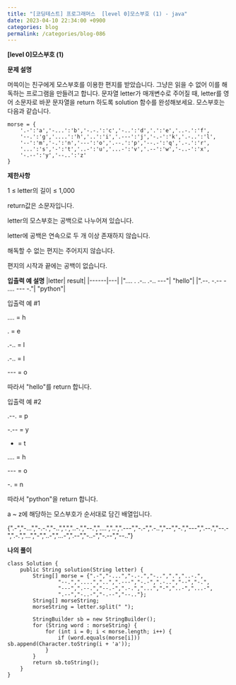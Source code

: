 ```yaml
---
title: "[코딩테스트] 프로그래머스  [level 0]모스부호 (1) - java"
date: 2023-04-10 22:34:00 +0900
categories: blog
permalink: /categories/blog-086
---
```



**[level 0]모스부호 (1)**



**문제 설명**

머쓱이는 친구에게 모스부호를 이용한 편지를 받았습니다. 그냥은 읽을 수 없어 이를 해독하는 프로그램을 만들려고 합니다. 문자열 letter가 매개변수로 주어질 때, letter를 영어 소문자로 바꾼 문자열을 return 하도록 solution 함수를 완성해보세요.
모스부호는 다음과 같습니다.

```
morse = { 
    '.-':'a','-...':'b','-.-.':'c','-..':'d','.':'e','..-.':'f',
    '--.':'g','....':'h','..':'i','.---':'j','-.-':'k','.-..':'l',
    '--':'m','-.':'n','---':'o','.--.':'p','--.-':'q','.-.':'r',
    '...':'s','-':'t','..-':'u','...-':'v','.--':'w','-..-':'x',
    '-.--':'y','--..':'z'
}
```


**제한사항**

1 ≤ letter의 길이 ≤ 1,000

return값은 소문자입니다.

letter의 모스부호는 공백으로 나누어져 있습니다.

letter에 공백은 연속으로 두 개 이상 존재하지 않습니다.

해독할 수 없는 편지는 주어지지 않습니다.

편지의 시작과 끝에는 공백이 없습니다.


**입출력 예 설명**
|letter|	result|
|------|---|
|".... . .-.. .-.. ---"|	"hello"|
|".--. -.-- - .... --- -."|	"python"|

입출력 예 #1

.... = h


. = e

.-.. = l

.-.. = l

--- = o

따라서 "hello"를 return 합니다.

입출력 예 #2



.--. = p

-.-- = y

- = t

.... = h

--- = o

-. = n

따라서 "python"을 return 합니다.


a ~ z에 해당하는 모스부호가 순서대로 담긴 배열입니다.

{".-","-...","-.-.","-..",".","..-.","--.","....","..",".---","-.-",".-..","--","-.","---",".--.","--.-",".-.","...","-","..-","...-",".--","-..-","-.--","--.."}


**나의 풀이**

```
class Solution {
    public String solution(String letter) {
        String[] morse = {".-","-...","-.-.","-..",".","..-.",
                "--.","....","..",".---","-.-",".-..","--","-.",
                "---",".--.","--.-",".-.","...","-","..-","...-",
                ".--","-..-","-.--","--.."};
        String[] morseString;
        morseString = letter.split(" ");

        StringBuilder sb = new StringBuilder();
        for (String word : morseString) {
            for (int i = 0; i < morse.length; i++) {
                if (word.equals(morse[i])) sb.append(Character.toString(i + 'a'));
            }
        }
        return sb.toString();
    }
}

```


